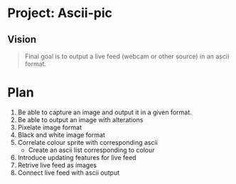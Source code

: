# Project: Ascii-pic
## Vision
> Final goal is to output a live feed (webcam or other source) in an ascii format.

# Plan
1. Be able to capture an image and output it in a given format.
2. Be able to output an image with alterations
3. Pixelate image format
4. Black and white image format
5. Correlate colour sprite with corresponding ascii
    - Create an ascii list corresponding to colour
6. Introduce updating features for live feed
7. Retrive live feed as images
8. Connect live feed with ascii output
